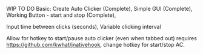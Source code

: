 WIP
TO DO Basic:
Create Auto Clicker (Complete),
Simple GUI (Complete),
Working Button - start and stop (Complete),

Input time between clicks (seconds),
Variable clicking interval

Allow for hotkey to start/pause auto clicker (even when tabbed out) requires https://github.com/kwhat/jnativehook,
change hotkey for start/stop AC.
